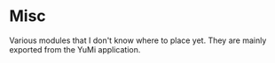 # Misc

Various modules that I don't know where to place yet. They are mainly exported from the YuMi application. 

